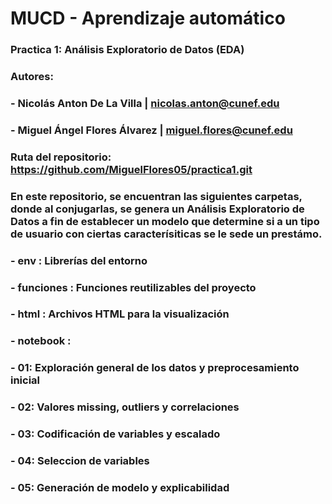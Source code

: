 # MUCD - Aprendizaje automático
### Practica 1: Análisis Exploratorio de Datos (EDA)
### Autores:
### - Nicolás Anton De La Villa | nicolas.anton@cunef.edu
### - Miguel Ángel Flores Álvarez | miguel.flores@cunef.edu

### Ruta del repositorio: https://github.com/MiguelFlores05/practica1.git

### En este repositorio, se encuentran las siguientes carpetas, donde al conjugarlas, se genera un Análisis Exploratorio de Datos a fin de establecer un modelo que determine si a un tipo de usuario con ciertas caracterísiticas se le sede un prestámo.

### - env : Librerías del entorno
### - funciones : Funciones reutilizables del proyecto
### - html : Archivos HTML para la visualización
### - notebook :
###    - 01: Exploración general de los datos y preprocesamiento inicial
###    - 02: Valores missing, outliers y correlaciones
###    - 03: Codificación de variables y escalado
###    - 04: Seleccion de variables
###    - 05: Generación de modelo y explicabilidad


